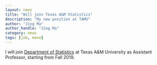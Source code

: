 ```yaml
---
layout: news
title: "Will join Texas A&M Statistics"
description: "My new position at TAMU"
author: "Jing Ma"
author_handle: "Jing Ma"
category: news
tags: [job, move]
---
```


I will join [Department of Statistics](https://www.stat.tamu.edu/) at Texas A&M University as Assistant Professor, starting from Fall 2019. 
